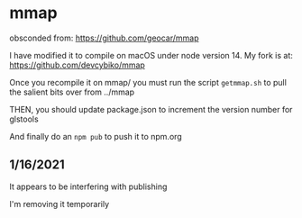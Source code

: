 # mmap

obsconded from: https://github.com/geocar/mmap

I have modified it to compile on macOS under node version 14. My fork is at: https://github.com/devcybiko/mmap

Once you recompile it on mmap/ you must run the script `getmmap.sh` to pull the salient bits over from ../mmap

THEN, you should update package.json to increment the version number for glstools

And finally do an `npm pub` to push it to npm.org

## 1/16/2021

It appears to be interfering with publishing

I'm removing it temporarily